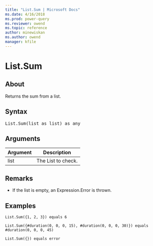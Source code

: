 ```yaml
---
title: "List.Sum | Microsoft Docs"
ms.date: 4/16/2018
ms.prod: power-query
ms.reviewer: owend
ms.topic: reference
author: minewiskan
ms.author: owend
manager: kfile
---
```

# List.Sum

  
## About  
Returns the sum from a list.  
  
## Syntax

<pre>
List.Sum(list as list) as any  
</pre>
  
## Arguments  
  
|Argument|Description|  
|------------|---------------|  
|list|The List to check.|  
  
## <a name="__toc360789389"></a>Remarks  
  
-   If the list is empty, an Expression.Error is thrown.  
  
## Examples  
  
```powerquery-m
List.Sum({1, 2, 3}) equals 6  
```  
  
```powerquery-m
List.Sum({#duration(0, 0, 0, 15), #duration(0, 0, 0, 30)}) equals #duration(0, 0, 0, 45)  
```  
  
```powerquery-m
List.Sum({}) equals error  
```  
